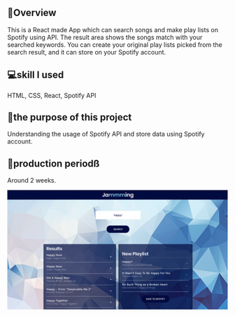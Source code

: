 ## 📖Overview
This is a React made App which can search songs and make play lists on Spotify using API. The result area shows the songs match with your searched keywords. You can create your original play lists picked from the search result, and it can store on your Spotify account.

## 💻skill I used
HTML, CSS, React, Spotify API

## 📅the purpose of this project
Understanding the usage of Spotify API and store data using Spotify account.

## 😤production periodß
Around 2 weeks.

![App image](./src/components/App/AppImg01.png
 "App image")